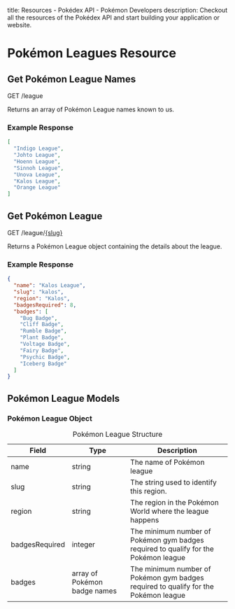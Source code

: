 title: Resources - Pokédex API - Pokémon Developers
description: Checkout all the resources of the Pokédex API and start building your application or website.

# Pokémon Leagues Resource

## Get Pokémon League Names
<span class="resource"><span class="get">GET</span> /league</span>

Returns an array of Pokémon League names known to us.

### Example Response
```json
[
  "Indigo League",
  "Johto League",
  "Hoenn League",
  "Sinnoh League",
  "Unova League",
  "Kalos League",
  "Orange League"
]
```

## Get Pokémon League
<span class="resource"><span class="get">GET</span> /league/<a href="#pokemon-league-object">{slug}</a></span>

Returns a Pokémon League object containing the details about the league.

### Example Response
```json
{
  "name": "Kalos League",
  "slug": "kalos",
  "region": "Kalos",
  "badgesRequired": 8,
  "badges": [
    "Bug Badge",
    "Cliff Badge",
    "Rumble Badge",
    "Plant Badge",
    "Voltage Badge",
    "Fairy Badge",
    "Psychic Badge",
    "Iceberg Badge"
  ]
}
```

## Pokémon League Models

### Pokémon League Object
<table>
  <caption>Pokémon League Structure</caption>
  <thead>
    <tr class="header">
      <th width="15%">Field</th>
      <th width="30%">Type</th>
      <th width="55%">Description</th>
    </tr>
  </thead>
  <tbody>
    <tr>
      <td>name</td>
      <td>string</td>
      <td>The name of Pokémon league</td>
    </tr>
    <tr>
      <td>slug</td>
      <td>string</td>
      <td>The string used to identify this region.</td>
    </tr>
    <tr>
      <td>region</td>
      <td>string</td>
      <td>The region in the Pokémon World where the league happens</td>
    </tr>
    <tr>
      <td>badgesRequired</td>
      <td>integer</td>
      <td>The minimum number of Pokémon gym badges required to qualify for the Pokémon league</td>
    </tr>
    <tr>
      <td>badges</td>
      <td>array of Pokémon badge names</td>
      <td>The minimum number of Pokémon gym badges required to qualify for the Pokémon league</td>
    </tr>
  </tbody>
</table>
